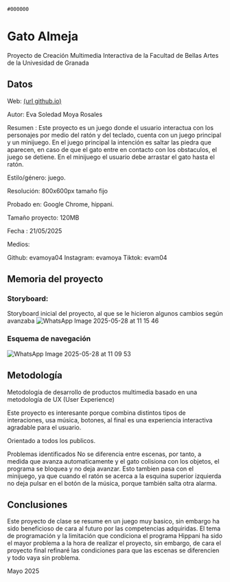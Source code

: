 `#000000`
# Gato Almeja
Proyecto de Creación Multimedia Interactiva de la Facultad de Bellas Artes de la Univesidad de Granada

## Datos
Web: [(url github.io)](https://evamoya04.github.io/esmr0003.github.io/)

Autor: Eva Soledad Moya Rosales

Resumen : Este proyecto es un juego donde el usuario interactua con los personajes por medio del ratón y del teclado, cuenta con un juego principal y un minijuego. En el juego principal la intención es saltar las piedra que aparecen, en caso de que el gato entre en contacto con los obstaculos, el juego se detiene. En el minijuego el usuario debe arrastar el gato hasta el ratón. 

Estilo/género: juego.

Resolución: 800x600px tamaño fijo 

Probado en: Google Chrome, hippani.

Tamaño proyecto: 120MB

Fecha : 21/05/2025

Medios:

Github: evamoya04
Instagram: evamoya
Tiktok: evam04

##  Memoria del proyecto
###  Storyboard:

Storyboard inicial del proyecto, al que se le hicieron algunos cambios según avanzaba 
![WhatsApp Image 2025-05-28 at 11 15 46](https://github.com/user-attachments/assets/8654031f-4774-4017-8e6c-5d49a13d4431)


###  Esquema de navegación

![WhatsApp Image 2025-05-28 at 11 09 53](https://github.com/user-attachments/assets/a05aba5a-4003-4c42-98f6-12e919741a04)

## Metodología

 Metodología de desarrollo de productos multimedia basado en una metodología de UX (User Experience)

Este proyecto es interesante porque combina distintos tipos de interaciones, usa música, botones, al final es una experiencia interactiva agradable para el usuario. 

Orientado a todos los publicos.

Problemas identificados
No se diferencia entre escenas, por tanto, a medida que avanza automaticamente y el gato colisiona con los objetos, el programa se bloquea y no deja avanzar. Esto tambien pasa con el minijuego, ya que cuando el ratón se acerca a la esquina superior izquierda no deja pulsar en el botón de la música, porque también salta otra alarma. 

##  Conclusiones
  Este proyecto de clase se resume en un juego muy basico, sin embargo ha sido beneficioso de cara al futuro por las competencias adquiridas. El tema de programación y la limitación que condiciona el programa Hippani ha sido el mayor problema a la hora de realizar el proyecto, sin embargo, de cara el proyecto final refinaré las condiciones para que las escenas se diferencien y todo vaya sin problema. 

Mayo 2025
